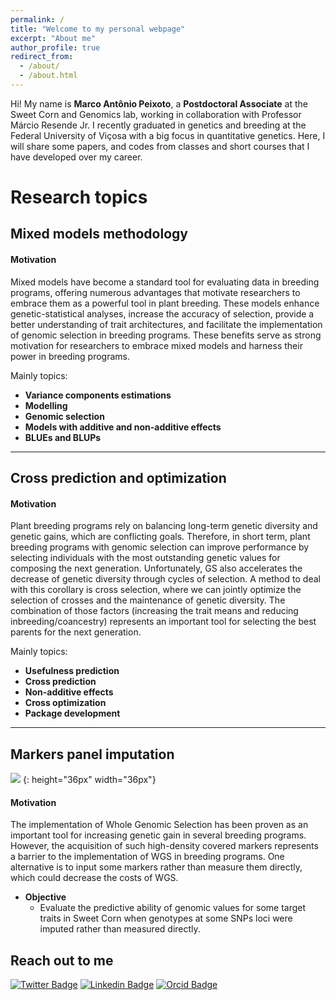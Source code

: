 ```yaml
---
permalink: /
title: "Welcome to my personal webpage"
excerpt: "About me"
author_profile: true
redirect_from: 
  - /about/
  - /about.html
---
```



Hi! My name is **Marco Antônio Peixoto**, a **Postdoctoral Associate** at the Sweet Corn and Genomics lab, working in collaboration with Professor Márcio Resende Jr. I recently graduated in genetics and breeding at the Federal University of Viçosa with a big focus in quantitative genetics. Here, I will share some papers, and codes from classes and short courses that I have developed over my career.

# Research topics

## Mixed models methodology

#### Motivation
Mixed models have become a standard tool for evaluating data in breeding programs, offering numerous advantages that motivate researchers to embrace them as a powerful tool in plant breeding. These models enhance genetic-statistical analyses, increase the accuracy of selection, provide a better understanding of trait architectures, and facilitate the implementation of genomic selection in breeding programs. These benefits serve as strong motivation for researchers to embrace mixed models and harness their power in breeding programs.

Mainly topics:

- **Variance components estimations**  
- **Modelling**  
- **Genomic selection**  
- **Models with additive and non-additive effects**  
- **BLUEs and BLUPs**  

***

## Cross prediction and optimization

#### Motivation  
Plant breeding programs rely on balancing long-term genetic diversity and genetic gains, which are conflicting goals. Therefore, in short term, plant breeding programs with genomic selection can improve performance by selecting individuals with the most outstanding genetic values for composing the next generation. Unfortunately, GS also accelerates the decrease of genetic diversity through cycles of selection. A method to deal with this corollary is cross selection, where we can jointly optimize the selection of crosses and the maintenance of genetic diversity. The combination of those factors (increasing the trait means and reducing inbreeding/coancestry) represents an important tool for selecting the best parents for the next generation.

Mainly topics:

- **Usefulness prediction**  
- **Cross prediction**  
- **Non-additive effects**  
- **Cross optimization**
- **Package development**


***

## Markers panel imputation


![](https://github.com/marcopxt/marcopxt.github.io/assets/59318360/f3ffe53d-5edf-42b7-a483-b16dc0a06a33) {: height="36px" width="36px"}

#### Motivation
The implementation of Whole Genomic Selection has been proven as an important tool for increasing genetic gain in several breeding programs. However, the acquisition of such high-density covered markers represents a barrier to the implementation of WGS in breeding programs. One alternative is to input some markers rather than measure them directly, which could decrease the costs of WGS.

- **Objective**  
  - Evaluate the predictive ability of genomic values for some target traits in Sweet Corn when genotypes at some SNPs loci were imputed rather than measured directly.     






## Reach out to me
[![Twitter Badge](https://img.shields.io/badge/-@marcopxt-6cc?style=flat-square&labelColor=6cc&logo=twitter&logoColor=white&link=https://twitter.com/marcopxt)](https://twitter.com/marcopxt)
[![Linkedin Badge](https://img.shields.io/badge/-Marco%20Antônio%20Peixoto-6cc?style=flat-square&logo=Linkedin&logoColor=white&link=https://www.linkedin.com/in/marco-antonio-peixoto-088660194/)](https://www.linkedin.com/in/marco-antônio-peixoto-088660194/)
[![Orcid Badge](https://img.shields.io/badge/-Marco%20Antônio%20Peixoto-6cc?style=flat-square&logo=Orcid&logoColor=white&link=https://www.orcid.org/0000-0003-0564-7068/)](https://orcid.org/0000-0003-0564-7068)
